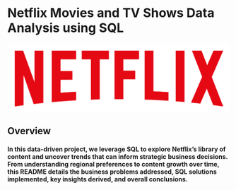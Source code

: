 # Netflix Movies and TV Shows Data Analysis using SQL
![Netflix Logo](https://github.com/harshbakshi/netflix_data_analysis_sql_project/blob/main/logo.png)

## Overview

#### In this data-driven project, we leverage SQL to explore Netflix’s library of content and uncover trends that can inform strategic business decisions. From understanding regional preferences to content growth over time, this README details the business problems addressed, SQL solutions implemented, key insights derived, and overall conclusions.
